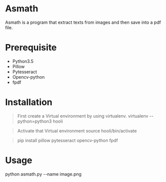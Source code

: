 # Asmath
Asmath is a program that extract texts from images and then save into a pdf file.

# Prerequisite
- Python3.5
- Pillow 
- Pytesseract
- Opencv-python
- fpdf

# Installation
> First create a Virtual environment by using virtualenv. 
  virtualenv --python=python3 hooli
  
> Activate that Virtual environment
  source hooli/bin/activate
  
> pip install pillow pytesseract opencv-python fpdf
  
# Usage
  python asmath.py --name image.png
  



